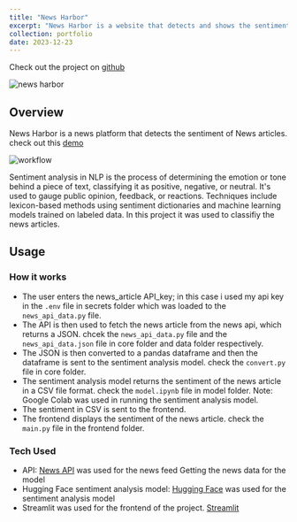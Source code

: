 ```yaml
---
title: "News Harbor"
excerpt: "News Harbor is a website that detects and shows the sentiment of News Articles <br/><img src='/images/newsharbor.png'>"
collection: portfolio
date: 2023-12-23
---
```


Check out the project on [github](https://github.com/Duks31/news-harbor)

![news harbor](/images/newsharbor.png)

## Overview 

News Harbor is a news platform that detects the sentiment of News articles. check out this [demo](https://drive.google.com/file/d/1FEtVAbNGc0cyHIeUU4fDTx3miG0SN6r4/view?usp=sharing)

![workflow](/images/newsharbor_workflow.png)

Sentiment analysis in NLP is the process of determining the emotion or tone behind a piece of text, classifying it as positive, negative, or neutral. It's used to gauge public opinion, feedback, or reactions. Techniques include lexicon-based methods using sentiment dictionaries and machine learning models trained on labeled data. In this project it was used to classifiy the news articles. 

## Usage 

### How it works 

- The user enters the news_article API_key; in this case i used my api key in the `.env` file in secrets folder which was loaded to the `news_api_data.py` file.
- The API is then used to fetch the news article from the news api, which returns a JSON. chcek the `news_api_data.py` file and the `news_api_data.json` file in core folder and data folder respectively.
- The JSON is then converted to a pandas dataframe and then the dataframe is sent to the sentiment analysis model. check the `convert.py` file in core folder. 
- The sentiment analysis model returns the sentiment of the news article in a CSV file format. check the `model.ipynb` file in model folder. Note: Google Colab was used in running the sentiment analysis model.
- The sentiment in CSV is sent to the frontend.
- The frontend displays the sentiment of the news article. check the `main.py` file in the frontend folder. 


### Tech Used
* API: [News API](https://newsapi.org/) was used for the news feed Getting the news data for the model
* Hugging Face sentiment analysis model: [Hugging Face](https://huggingface.co/) was used for the sentiment analysis model
* Streamlit was used for the frontend of the project. [Streamlit](https://streamlit.io/)

